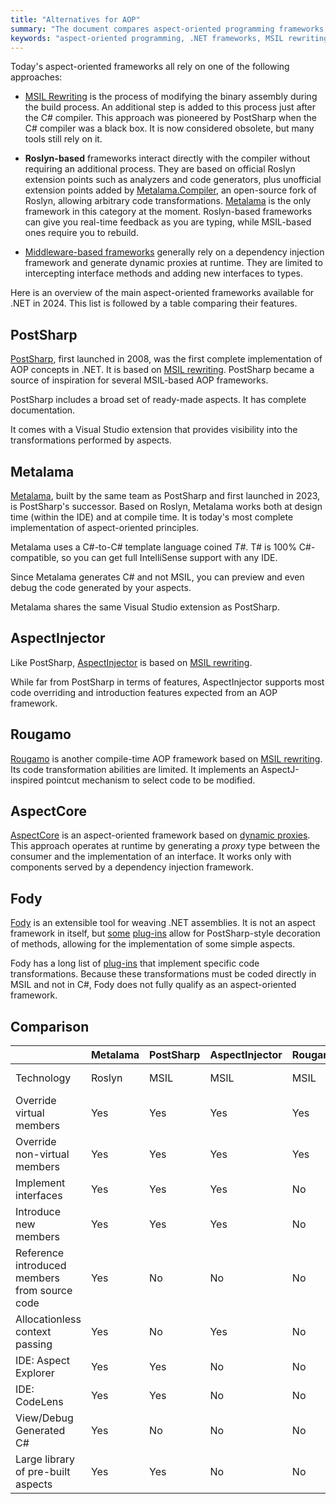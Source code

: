 ```yaml
---
title: "Alternatives for AOP"
summary: "The document compares aspect-oriented programming frameworks for .NET, detailing approaches like MSIL rewriting, Roslyn-based, and middleware."
keywords: "aspect-oriented programming, .NET frameworks, MSIL rewriting, Roslyn-based frameworks, middleware-based frameworks, PostSharp, Metalama, dynamic proxies, code transformation, dependency injection, alternatives"
---
```


Today's aspect-oriented frameworks all rely on one of the following approaches:

* [MSIL Rewriting](msil-rewriting) is the process of modifying the binary assembly during the build process. An
  additional step is added to this process just after the C# compiler. This approach was pioneered by PostSharp when the
  C# compiler was a black box. It is now considered obsolete, but many tools still rely on it.

* **Roslyn-based** frameworks interact directly with the compiler without requiring an additional process. They are
  based on official Roslyn extension points such as analyzers and code generators, plus unofficial extension points
  added by [Metalama.Compiler](https://github.com/postsharp/Metalama.Compiler), an open-source fork of Roslyn, allowing
  arbitrary code transformations. [Metalama](/metalama) is the only framework in this category at the moment.
  Roslyn-based frameworks can give you real-time feedback as you are typing, while MSIL-based ones require you to
  rebuild.

* [Middleware-based frameworks](middleware) generally rely on a dependency injection framework and generate dynamic
  proxies at runtime. They are limited to intercepting interface methods and adding new interfaces to types.

Here is an overview of the main aspect-oriented frameworks available for .NET in 2024. This list is followed by a table
comparing their features.

## PostSharp

[PostSharp](https://www.postsharp.net/il), first launched in 2008, was the first complete implementation of AOP concepts in .NET. It is based
on [MSIL rewriting](msil-rewriting). PostSharp became a source of inspiration for several MSIL-based AOP frameworks.

PostSharp includes a broad set of ready-made aspects. It has complete documentation.

It comes with a Visual Studio extension that provides visibility into the transformations performed by aspects.

## Metalama

[Metalama](/metalama), built by the same team as PostSharp and first launched in 2023, is PostSharp's successor. Based
on Roslyn, Metalama works both at design time (within the IDE) and at compile time. It is today's most complete
implementation of aspect-oriented principles.

Metalama uses a C#-to-C# template language coined _T#_. T# is 100% C#-compatible, so you can get full IntelliSense
support with any IDE.

Since Metalama generates C# and not MSIL, you can preview and even debug the code generated by your aspects.

Metalama shares the same Visual Studio extension as PostSharp.

## AspectInjector

Like PostSharp, [AspectInjector](https://github.com/pamidur/aspect-injector) is based
on [MSIL rewriting](msil-rewriting).

While far from PostSharp in terms of features, AspectInjector supports most code overriding and introduction features
expected from an AOP framework.

## Rougamo

[Rougamo](https://github.com/inversionhourglass/Rougamo) is another compile-time AOP framework based
on [MSIL rewriting](msil-rewriting). Its code transformation abilities are limited. It implements an AspectJ-inspired
pointcut mechanism to select code to be modified.

## AspectCore

[AspectCore](https://github.com/dotnetcore/AspectCore-Framework) is an aspect-oriented framework based
on [dynamic proxies](middleware). This approach operates at runtime by generating a _proxy_ type between the consumer
and the implementation of an interface. It works only with components served by a dependency injection framework.

## Fody

[Fody](https://github.com/Fody/Fody) is an extensible tool for weaving .NET assemblies. It is not an aspect framework in
itself,
but [some](https://github.com/vescon/MethodBoundaryAspect.Fody) [plug-ins](https://github.com/Fody/MethodDecorator)
allow for PostSharp-style decoration of methods, allowing for the implementation of some simple aspects.

Fody has a long list of [plug-ins](https://github.com/Fody/Home/blob/master/pages/addins.md) that implement specific
code transformations. Because these transformations must be coded directly in MSIL and not in C#, Fody does not fully
qualify as an aspect-oriented framework.

## Comparison

|                                               | Metalama | PostSharp | AspectInjector | Rougamo | AspectCore      |
|-----------------------------------------------|----------|-----------|----------------|---------|-----------------|
| Technology                                    | Roslyn   | MSIL      | MSIL           | MSIL    | Dynamic Proxies |
| Override virtual members                      | Yes      | Yes       | Yes            | Yes     | Yes             |
| Override non-virtual members                  | Yes      | Yes       | Yes            | Yes     | No              |
| Implement interfaces                          | Yes      | Yes       | Yes            | No      | Yes             |
| Introduce new members                         | Yes      | Yes       | Yes            | No      | No              |
| Reference introduced members from source code | Yes      | No        | No             | No      | No              |
| Allocationless context passing                | Yes      | No        | Yes            | No      | No              |
| IDE: Aspect Explorer                          | Yes      | Yes       | No             | No      | No              |
| IDE: CodeLens                                 | Yes      | Yes       | No             | No      | No              |
| View/Debug Generated C#                       | Yes      | No        | No             | No      | No              |
| Large library of pre-built aspects            | Yes      | Yes       | No             | No      | No              |


